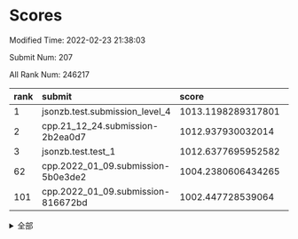 # Scores

Modified Time: 2022-02-23 21:38:03

Submit Num: 207

All Rank Num: 246217

| rank |               submit               |       score        |       sigma        | pk_num |
| :--- | :--------------------------------- | :----------------- | :----------------- | :----- |
| 1    | jsonzb.test.submission_level_4     | 1013.1198289317801 | 0.7996732967182217 | 4761   |
| 2    | cpp.21_12_24.submission-2b2ea0d7   | 1012.937930032014  | 0.7813120098569929 | 4760   |
| 3    | jsonzb.test.test_1                 | 1012.6377695952582 | 0.7918862333047519 | 4752   |
| 62   | cpp.2022_01_09.submission-5b0e3de2 | 1004.2380606434265 | 0.7194868634713258 | 4754   |
| 101  | cpp.2022_01_09.submission-816672bd | 1002.447728539064  | 0.7078512137869734 | 4756   |


<details>
<summary>全部</summary>

| rank |                 submit                 |       score        |       sigma        | pk_num |
| :--- | :------------------------------------- | :----------------- | :----------------- | :----- |
| 1    | jsonzb.test.submission_level_4         | 1013.1198289317801 | 0.7996732967182217 | 4761   |
| 2    | cpp.21_12_24.submission-2b2ea0d7       | 1012.937930032014  | 0.7813120098569929 | 4760   |
| 3    | jsonzb.test.test_1                     | 1012.6377695952582 | 0.7918862333047519 | 4752   |
| 4    | gobigger.level_3.submission_level_3_8  | 1011.9617194063892 | 0.799714146581886  | 4760   |
| 5    | gobigger.level_3.submission_level_3_24 | 1011.5383040071506 | 0.7721660907791476 | 4762   |
| 6    | gobigger.level_3.submission_level_3_39 | 1011.3441988526646 | 0.7578555525441697 | 4756   |
| 7    | gobigger.level_3.submission_level_3_25 | 1011.3077160183157 | 0.7676907935058876 | 4758   |
| 8    | gobigger.level_3.submission_level_3_32 | 1011.0352773377325 | 0.7583197883287832 | 4758   |
| 9    | gobigger.level_3.submission_level_3_30 | 1011.0080717667591 | 0.7881024893624842 | 4752   |
| 10   | gobigger.level_3.submission_level_3_20 | 1010.9419108757379 | 0.7531395743292458 | 4758   |
| 11   | gobigger.level_3.submission_level_3_36 | 1010.8527232790084 | 0.748338710032986  | 4762   |
| 12   | gobigger.level_3.submission_level_3_14 | 1010.8377600092047 | 0.7508710876219776 | 4758   |
| 13   | gobigger.level_3.submission_level_3_11 | 1010.7921612473077 | 0.7789687663397842 | 4759   |
| 14   | gobigger.level_3.submission_level_3_41 | 1010.78491290173   | 0.7618753164974746 | 4757   |
| 15   | gobigger.level_3.submission_level_3_37 | 1010.7320018873887 | 0.7510489239107735 | 4760   |
| 16   | gobigger.level_3.submission_level_3_21 | 1010.6182915537257 | 0.7669789228748222 | 4756   |
| 17   | gobigger.level_3.submission_level_3_48 | 1010.5712529787329 | 0.7902189396026174 | 4760   |
| 18   | gobigger.level_3.submission_level_3_26 | 1010.4843384384925 | 0.7585897938772477 | 4758   |
| 19   | gobigger.level_3.submission_level_3_38 | 1010.0373894800514 | 0.7601835895537297 | 4756   |
| 20   | gobigger.level_3.submission_level_3_34 | 1010.0088826748837 | 0.7562095170218015 | 4758   |
| 21   | gobigger.level_3.submission_level_3_43 | 1009.9725972492464 | 0.747043593956901  | 4758   |
| 22   | gobigger.level_3.submission_level_3_18 | 1009.9689022456299 | 0.7596530412815051 | 4756   |
| 23   | gobigger.level_3.submission_level_3_35 | 1009.9683042646627 | 0.7874883939533195 | 4758   |
| 24   | gobigger.level_3.submission_level_3_44 | 1009.9552120512415 | 0.7634129626390782 | 4761   |
| 25   | gobigger.level_3.submission_level_3_5  | 1009.9468685826893 | 0.7508873502574813 | 4761   |
| 26   | gobigger.level_3.submission_level_3_0  | 1009.8643585676928 | 0.7561840126864047 | 4767   |
| 27   | gobigger.level_3.submission_level_3_13 | 1009.8419012955683 | 0.7479866736092216 | 4755   |
| 28   | gobigger.level_3.submission_level_3_6  | 1009.8265647064062 | 0.7653649327880537 | 4760   |
| 29   | gobigger.level_3.submission_level_3_27 | 1009.7825661102635 | 0.7674974556145787 | 4757   |
| 30   | gobigger.level_3.submission_level_3_4  | 1009.7055031594259 | 0.748038184275006  | 4758   |
| 31   | gobigger.level_3.submission_level_3_17 | 1009.6456510437122 | 0.7621692025923609 | 4763   |
| 32   | gobigger.level_3.submission_level_3_10 | 1009.5511162677444 | 0.7507721009717179 | 4756   |
| 33   | gobigger.level_3.submission_level_3_9  | 1009.5490328127734 | 0.745188159681263  | 4757   |
| 34   | gobigger.level_3.submission_level_3_3  | 1009.5115866349665 | 0.7336472529361767 | 4758   |
| 35   | gobigger.level_3.submission_level_3_40 | 1009.4230145038123 | 0.7534043885982807 | 4762   |
| 36   | gobigger.level_3.submission_level_3_16 | 1009.3934149456597 | 0.7454921675935646 | 4755   |
| 37   | gobigger.level_3.submission_level_3_22 | 1009.3850794177503 | 0.7627943490689478 | 4758   |
| 38   | gobigger.level_3.submission_level_3_47 | 1009.3241295006278 | 0.7547868421555569 | 4756   |
| 39   | gobigger.level_3.submission_level_3_46 | 1009.3038986054333 | 0.7631523236534873 | 4756   |
| 40   | gobigger.level_3.submission_level_3_7  | 1009.2212820364349 | 0.7468687082396605 | 4753   |
| 41   | gobigger.level_3.submission_level_3_31 | 1009.213192833074  | 0.7560391642802655 | 4757   |
| 42   | gobigger.level_3.submission_level_3_42 | 1009.1624903304806 | 0.7486283930180749 | 4758   |
| 43   | gobigger.level_3.submission_level_3_23 | 1009.1436342086637 | 0.7415007456515802 | 4757   |
| 44   | gobigger.level_3.submission_level_3_1  | 1009.1315004169891 | 0.7673222522100032 | 4757   |
| 45   | gobigger.level_3.submission_level_3_2  | 1008.9939028448485 | 0.7426054285933404 | 4753   |
| 46   | gobigger.level_3.submission_level_3_15 | 1008.8705882138554 | 0.7351306237328984 | 4761   |
| 47   | gobigger.level_3.submission_level_3_49 | 1008.8568063354882 | 0.7490367954858058 | 4755   |
| 48   | gobigger.level_3.submission_level_3_45 | 1008.8043268756112 | 0.7434109201708473 | 4756   |
| 49   | gobigger.level_3.submission_level_3_33 | 1008.8028597924792 | 0.7463620170304732 | 4756   |
| 50   | gobigger.level_3.submission_level_3_29 | 1008.4814717419878 | 0.750570220204935  | 4758   |
| 51   | gobigger.level_3.submission_level_3_28 | 1008.2593456596147 | 0.7314255596644447 | 4760   |
| 52   | gobigger.level_3.submission_level_3_19 | 1008.2029760972918 | 0.7286330941304658 | 4764   |
| 53   | gobigger.level_3.submission_level_3_12 | 1007.98039006074   | 0.7362874983910973 | 4755   |
| 54   | gobigger.level_1.submission_level_1_26 | 1004.8280233091544 | 0.72879120106798   | 4765   |
| 55   | gobigger.level_1.submission_level_1_13 | 1004.6966376818073 | 0.7226424824547759 | 4758   |
| 56   | gobigger.level_1.submission_level_1_48 | 1004.5383787978864 | 0.710586542050858  | 4756   |
| 57   | gobigger.level_1.submission_level_1_33 | 1004.4391403107168 | 0.7211942691450592 | 4762   |
| 58   | gobigger.level_1.submission_level_1_23 | 1004.3214413803157 | 0.7379613581172396 | 4758   |
| 59   | gobigger.level_1.submission_level_1_43 | 1004.3117997364654 | 0.7139915781684901 | 4757   |
| 60   | gobigger.level_1.submission_level_1_3  | 1004.274169749283  | 0.7250862167399627 | 4758   |
| 61   | gobigger.level_1.submission_level_1_4  | 1004.2542080204544 | 0.721479072023783  | 4762   |
| 62   | cpp.2022_01_09.submission-5b0e3de2     | 1004.2380606434265 | 0.7194868634713258 | 4754   |
| 63   | gobigger.level_1.submission_level_1_25 | 1004.1343155675374 | 0.7149632197226649 | 4758   |
| 64   | gobigger.level_1.submission_level_1_0  | 1004.1263095361005 | 0.7135230870051452 | 4757   |
| 65   | gobigger.level_1.submission_level_1_39 | 1004.0309290264836 | 0.7040566623615047 | 4756   |
| 66   | gobigger.level_1.submission_level_1_14 | 1003.8866005391118 | 0.7114186409031938 | 4757   |
| 67   | gobigger.level_1.submission_level_1_28 | 1003.8531888980501 | 0.7062763188007067 | 4756   |
| 68   | gobigger.level_1.submission_level_1_20 | 1003.8354430518423 | 0.7303477247218313 | 4758   |
| 69   | gobigger.level_1.submission_level_1_5  | 1003.7509817976563 | 0.7176816048867065 | 4758   |
| 70   | gobigger.level_1.submission_level_1_37 | 1003.7225746800042 | 0.7184297644142159 | 4753   |
| 71   | gobigger.level_1.submission_level_1_22 | 1003.7225030566428 | 0.7099975783179172 | 4754   |
| 72   | gobigger.level_1.submission_level_1_38 | 1003.7166582506775 | 0.7216586617256371 | 4758   |
| 73   | gobigger.level_1.submission_level_1_27 | 1003.5755648955385 | 0.7136605865349468 | 4752   |
| 74   | gobigger.level_1.submission_level_1_44 | 1003.5661773078047 | 0.7119124078757451 | 4763   |
| 75   | gobigger.level_1.submission_level_1_32 | 1003.5641986782098 | 0.7155930422246324 | 4757   |
| 76   | gobigger.level_1.submission_level_1_19 | 1003.4674986159772 | 0.7221804771814381 | 4759   |
| 77   | gobigger.level_1.submission_level_1_31 | 1003.4652914184989 | 0.720928369507711  | 4751   |
| 78   | gobigger.level_1.submission_level_1_12 | 1003.4507072633257 | 0.7172244290053713 | 4756   |
| 79   | gobigger.level_1.submission_level_1_11 | 1003.3635969731398 | 0.7110211732333517 | 4761   |
| 80   | gobigger.level_1.submission_level_1_24 | 1003.3523188958119 | 0.7134352241465393 | 4760   |
| 81   | gobigger.level_1.submission_level_1_46 | 1003.3343114252114 | 0.7098371651420596 | 4760   |
| 82   | gobigger.level_1.submission_level_1_6  | 1003.3291714577788 | 0.7146363750748705 | 4754   |
| 83   | gobigger.level_1.submission_level_1_30 | 1003.2858163959969 | 0.7087744802084343 | 4758   |
| 84   | gobigger.level_1.submission_level_1_35 | 1003.2553213386809 | 0.7259096801092477 | 4757   |
| 85   | gobigger.level_1.submission_level_1_2  | 1003.2350159789894 | 0.7150859431001942 | 4760   |
| 86   | gobigger.level_1.submission_level_1_1  | 1003.2282771542906 | 0.7106837329517949 | 4750   |
| 87   | gobigger.level_1.submission_level_1_34 | 1003.1749444004519 | 0.7196287434133272 | 4756   |
| 88   | gobigger.level_1.submission_level_1_49 | 1003.1669574040836 | 0.7227927098076742 | 4762   |
| 89   | gobigger.level_1.submission_level_1_21 | 1003.1079256731042 | 0.7218080130856137 | 4757   |
| 90   | gobigger.level_1.submission_level_1_45 | 1003.0891794195613 | 0.7251077942397179 | 4755   |
| 91   | gobigger.level_1.submission_level_1_41 | 1003.0356690249248 | 0.7272620898270966 | 4760   |
| 92   | gobigger.level_1.submission_level_1_42 | 1003.0292868326128 | 0.7177402136725487 | 4759   |
| 93   | gobigger.level_1.submission_level_1_16 | 1002.9860684554722 | 0.7084841182000882 | 4755   |
| 94   | gobigger.level_1.submission_level_1_8  | 1002.9602127803191 | 0.7179714575112861 | 4763   |
| 95   | gobigger.level_1.submission_level_1_17 | 1002.9343208125243 | 0.7216116161425069 | 4758   |
| 96   | gobigger.level_1.submission_level_1_29 | 1002.8654362484007 | 0.7161163066789972 | 4760   |
| 97   | gobigger.level_1.submission_level_1_10 | 1002.6360985242895 | 0.7135337208226344 | 4763   |
| 98   | gobigger.level_1.submission_level_1_36 | 1002.6183042380588 | 0.7143166472875006 | 4754   |
| 99   | gobigger.level_1.submission_level_1_15 | 1002.557601821384  | 0.7286417375353982 | 4756   |
| 100  | gobigger.level_1.submission_level_1_47 | 1002.5236007306285 | 0.7246024378099263 | 4755   |
| 101  | cpp.2022_01_09.submission-816672bd     | 1002.447728539064  | 0.7078512137869734 | 4756   |
| 102  | gobigger.level_1.submission_level_1_7  | 1002.03864074487   | 0.7053804662452429 | 4753   |
| 103  | gobigger.level_1.submission_level_1_18 | 1002.0146701385935 | 0.7230562422320062 | 4762   |
| 104  | gobigger.level_1.submission_level_1_40 | 1001.9533402921755 | 0.7125368802275537 | 4758   |
| 105  | gobigger.level_1.submission_level_1_9  | 1001.797879643372  | 0.7243125225582409 | 4757   |
| 106  | gobigger.random.submission_random_44   | 997.2079549291091  | 0.7051318939601519 | 4761   |
| 107  | gobigger.random.submission_random_24   | 996.7864682186931  | 0.705140729235497  | 4758   |
| 108  | gobigger.random.submission_random_41   | 996.7236465482051  | 0.7143256231200656 | 4761   |
| 109  | gobigger.random.submission_random_38   | 996.6916445852759  | 0.7112994799267837 | 4757   |
| 110  | gobigger.random.submission_random_4    | 996.6312899189506  | 0.7028416067531842 | 4759   |
| 111  | gobigger.random.submission_random_3    | 996.5052955868931  | 0.7020922110273441 | 4760   |
| 112  | gobigger.random.submission_random_40   | 996.4862911142354  | 0.7192980763312045 | 4760   |
| 113  | gobigger.random.submission_random_10   | 996.4439775719921  | 0.7041772252440496 | 4758   |
| 114  | gobigger.random.submission_random_12   | 996.4400617756155  | 0.7077713599915924 | 4760   |
| 115  | gobigger.random.submission_random_26   | 996.377501361786   | 0.7120312650872099 | 4757   |
| 116  | gobigger.random.submission_random_25   | 996.3759319428067  | 0.707651638623267  | 4759   |
| 117  | gobigger.random.submission_random_14   | 996.3598321884416  | 0.719614744024861  | 4758   |
| 118  | gobigger.random.submission_random_7    | 996.318960016224   | 0.7070012917475141 | 4756   |
| 119  | gobigger.random.submission_random_39   | 996.2906758124795  | 0.7124680624105689 | 4751   |
| 120  | gobigger.random.submission_random_43   | 996.268701562935   | 0.714739772666575  | 4756   |
| 121  | gobigger.random.submission_random_2    | 996.2121623270232  | 0.7030494288660706 | 4752   |
| 122  | gobigger.random.submission_random_36   | 996.2029592280006  | 0.7074650353169557 | 4761   |
| 123  | gobigger.random.submission_random_15   | 996.1638175416953  | 0.7079175627248464 | 4759   |
| 124  | gobigger.random.submission_random_32   | 996.1238449089565  | 0.6974186010110549 | 4755   |
| 125  | gobigger.random.submission_random_33   | 996.0813604507016  | 0.7018688462128132 | 4760   |
| 126  | gobigger.random.submission_random_17   | 996.0786141606775  | 0.7027920283399121 | 4760   |
| 127  | gobigger.random.submission_random_42   | 996.0706327023544  | 0.7120988846654656 | 4756   |
| 128  | gobigger.random.submission_random_19   | 996.0203381084273  | 0.7014348577835444 | 4756   |
| 129  | gobigger.random.submission_random_34   | 996.0028712842535  | 0.7105874303906671 | 4761   |
| 130  | gobigger.random.submission_random_0    | 995.9431802336267  | 0.7226087850079157 | 4757   |
| 131  | gobigger.random.submission_random_46   | 995.9363492924574  | 0.7148849772352116 | 4763   |
| 132  | gobigger.random.submission_random_13   | 995.9320527522627  | 0.7217049301832007 | 4755   |
| 133  | gobigger.random.submission_random_29   | 995.8878632355771  | 0.7030576499110406 | 4760   |
| 134  | gobigger.random.submission_random_27   | 995.8336001976616  | 0.7154056155602702 | 4757   |
| 135  | gobigger.random.submission_random_23   | 995.7698264360935  | 0.7130234299846463 | 4755   |
| 136  | gobigger.random.submission_random_16   | 995.6539872099885  | 0.7028259288572078 | 4758   |
| 137  | gobigger.random.submission_random_45   | 995.6503260911089  | 0.7099698937693885 | 4760   |
| 138  | gobigger.random.submission_random_6    | 995.6274508737037  | 0.7217283300095944 | 4753   |
| 139  | gobigger.random.submission_random_11   | 995.5824134755911  | 0.7081688556929251 | 4757   |
| 140  | gobigger.random.submission_random_1    | 995.531083397485   | 0.7243460055904397 | 4760   |
| 141  | gobigger.random.submission_random_22   | 995.4335492743114  | 0.7138563002831979 | 4756   |
| 142  | gobigger.random.submission_random_5    | 995.4303619925804  | 0.7151752061556442 | 4756   |
| 143  | gobigger.random.submission_random_28   | 995.3949416757348  | 0.7070261899256369 | 4753   |
| 144  | gobigger.random.submission_random_35   | 995.374030143373   | 0.7179655322227154 | 4760   |
| 145  | gobigger.random.submission_random_9    | 995.3181646454331  | 0.704217911779047  | 4759   |
| 146  | gobigger.random.submission_random_8    | 995.2552240711827  | 0.7141554764639062 | 4753   |
| 147  | gobigger.random.submission_random_30   | 995.1788951640157  | 0.7115607623128095 | 4762   |
| 148  | gobigger.random.submission_random_21   | 995.1046726439075  | 0.7045916231368506 | 4754   |
| 149  | gobigger.random.submission_random_47   | 995.0829340832082  | 0.7219043511023573 | 4756   |
| 150  | gobigger.random.submission_random_20   | 994.9929173406501  | 0.7116958102458997 | 4762   |
| 151  | gobigger.random.submission_random_37   | 994.9814512066862  | 0.7119037673278402 | 4761   |
| 152  | gobigger.random.submission_random_49   | 994.9215799168443  | 0.7190991009090911 | 4758   |
| 153  | gobigger.random.submission_random_18   | 994.9000881024504  | 0.7468816269650138 | 4761   |
| 154  | gobigger.random.submission_random_48   | 994.7281548086585  | 0.7144474912630857 | 4757   |
| 155  | gobigger.random.submission_random_31   | 994.5879908739264  | 0.7206406609190796 | 4757   |
| 156  | gobigger.level_2.submission_level_2_15 | 993.9148513225945  | 0.7314398599184339 | 4757   |
| 157  | gobigger.level_2.submission_level_2_17 | 993.6356211826519  | 0.7460794867402023 | 4752   |
| 158  | gobigger.level_2.submission_level_2_14 | 993.6074054499691  | 0.7399053730159548 | 4757   |
| 159  | gobigger.level_2.submission_level_2_37 | 993.6056069119228  | 0.7400352700925462 | 4757   |
| 160  | gobigger.level_2.submission_level_2_32 | 993.3225667378695  | 0.7207770231948748 | 4757   |
| 161  | gobigger.level_2.submission_level_2_22 | 993.2484812078269  | 0.7303956850853596 | 4756   |
| 162  | gobigger.level_2.submission_level_2_6  | 993.2260305869885  | 0.7365484368544707 | 4757   |
| 163  | gobigger.level_2.submission_level_2_27 | 993.2246734004323  | 0.7310336882810483 | 4759   |
| 164  | gobigger.level_2.submission_level_2_36 | 993.0862564234641  | 0.7423854443817253 | 4763   |
| 165  | gobigger.level_2.submission_level_2_21 | 993.0070664493103  | 0.7464426574974031 | 4758   |
| 166  | gobigger.level_2.submission_level_2_47 | 992.9750776320292  | 0.7367884679171991 | 4761   |
| 167  | gobigger.level_2.submission_level_2_4  | 992.9279454928571  | 0.7281351288403068 | 4755   |
| 168  | gobigger.level_2.submission_level_2_18 | 992.8832709915913  | 0.7214713037873984 | 4759   |
| 169  | gobigger.level_2.submission_level_2_25 | 992.7549410874316  | 0.7428085215296041 | 4761   |
| 170  | gobigger.level_2.submission_level_2_10 | 992.7329942797381  | 0.741082793476989  | 4761   |
| 171  | gobigger.level_2.submission_level_2_40 | 992.6364032395873  | 0.7490397802141758 | 4756   |
| 172  | gobigger.level_2.submission_level_2_41 | 992.6304135597176  | 0.7443382455265657 | 4756   |
| 173  | gobigger.level_2.submission_level_2_0  | 992.5925136777164  | 0.7510691567073979 | 4761   |
| 174  | gobigger.level_2.submission_level_2_23 | 992.5849443603643  | 0.749548813678377  | 4758   |
| 175  | gobigger.level_2.submission_level_2_12 | 992.5756548436161  | 0.7320210868885206 | 4756   |
| 176  | gobigger.level_2.submission_level_2_49 | 992.5133722877544  | 0.750227492820958  | 4763   |
| 177  | gobigger.level_2.submission_level_2_48 | 992.508981145265   | 0.7312559403291734 | 4758   |
| 178  | gobigger.level_2.submission_level_2_42 | 992.4913560062778  | 0.7321158442719109 | 4758   |
| 179  | gobigger.level_2.submission_level_2_13 | 992.4402272824051  | 0.737559295560142  | 4756   |
| 180  | gobigger.level_2.submission_level_2_46 | 992.4064787213523  | 0.7523405217463983 | 4758   |
| 181  | gobigger.level_2.submission_level_2_19 | 992.3977099169684  | 0.7422360217373127 | 4761   |
| 182  | gobigger.level_2.submission_level_2_29 | 992.3634153092584  | 0.7745065945070724 | 4759   |
| 183  | gobigger.level_2.submission_level_2_28 | 992.2221286577251  | 0.731632816129731  | 4756   |
| 184  | gobigger.level_2.submission_level_2_45 | 992.1707609281948  | 0.721552026764026  | 4750   |
| 185  | gobigger.level_2.submission_level_2_30 | 992.0901809630265  | 0.7371717747463306 | 4755   |
| 186  | gobigger.level_2.submission_level_2_31 | 992.0635905233597  | 0.7501115535102975 | 4755   |
| 187  | gobigger.level_2.submission_level_2_9  | 992.0629441515254  | 0.7430551663449931 | 4754   |
| 188  | gobigger.level_2.submission_level_2_44 | 991.9032940866715  | 0.728957960607383  | 4761   |
| 189  | gobigger.level_2.submission_level_2_8  | 991.9000005358097  | 0.7478617714277013 | 4757   |
| 190  | gobigger.level_2.submission_level_2_3  | 991.8745426753528  | 0.7472236890662768 | 4758   |
| 191  | gobigger.level_2.submission_level_2_16 | 991.8719520068211  | 0.7435015525425571 | 4760   |
| 192  | gobigger.level_2.submission_level_2_11 | 991.7487396084426  | 0.7468609216112261 | 4759   |
| 193  | gobigger.level_2.submission_level_2_35 | 991.748348245558   | 0.738257022395295  | 4758   |
| 194  | gobigger.level_2.submission_level_2_1  | 991.6682059322978  | 0.744565858342526  | 4757   |
| 195  | gobigger.level_2.submission_level_2_24 | 991.6632060589561  | 0.7679371087410178 | 4759   |
| 196  | gobigger.level_2.submission_level_2_26 | 991.6207504227746  | 0.7650463752305914 | 4760   |
| 197  | gobigger.level_2.submission_level_2_7  | 991.5376369100394  | 0.7391776575870022 | 4756   |
| 198  | gobigger.level_2.submission_level_2_34 | 991.4139861437583  | 0.7342397247434878 | 4763   |
| 199  | gobigger.level_2.submission_level_2_5  | 991.3492880290256  | 0.7351488785698825 | 4763   |
| 200  | gobigger.level_2.submission_level_2_43 | 991.2929717039895  | 0.7565953947363083 | 4762   |
| 201  | gobigger.level_2.submission_level_2_20 | 991.1450260231719  | 0.7471936624797741 | 4757   |
| 202  | gobigger.level_2.submission_level_2_39 | 990.4385979935197  | 0.763222753076238  | 4754   |
| 203  | gobigger.level_2.submission_level_2_38 | 990.3529283574265  | 0.7653541953826923 | 4754   |
| 204  | gobigger.level_2.submission_level_2_33 | 990.3312636136927  | 0.7500210447849739 | 4762   |
| 205  | gobigger.level_2.submission_level_2_2  | 989.7215906346139  | 0.775993962491927  | 4757   |
| 206  | gobigger.none.submission_none_0        | 977.1689830412665  | 1.3412206597996814 | 4760   |
| 207  | gobigger.none.submission_none_1        | 976.8148529972033  | 1.360137432077688  | 4758   |

</details>